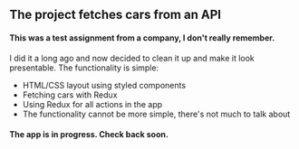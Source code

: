 ## The project fetches cars from an API

#### This was a test assignment from a company, I don't really remember.

I did it a long ago and now decided to clean it up and make it look presentable.
The functionality is simple:

- HTML/CSS layout using styled components
- Fetching cars with Redux
- Using Redux for all actions in the app
- The functionality cannot be more simple, there's not much to talk about

#### The app is in progress. Check back soon.
